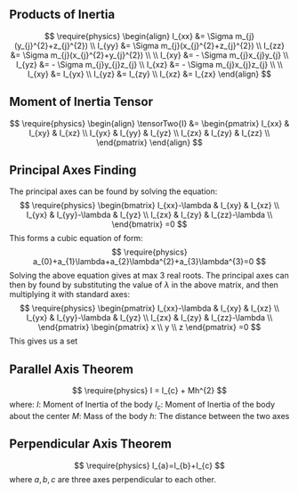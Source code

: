 ## Products of Inertia
$$
\require{physics}
\begin{align}
I_{xx} &= \Sigma m_{j}(y_{j}^{2}+z_{j}^{2}) \\ 
I_{yy} &= \Sigma m_{j}(x_{j}^{2}+z_{j}^{2}) \\
I_{zz} &= \Sigma m_{j}(x_{j}^{2}+y_{j}^{2}) \\ \\
I_{xy} &= - \Sigma m_{j}x_{j}y_{j}  \\
I_{yz} &= - \Sigma m_{j}y_{j}z_{j}  \\
I_{xz} &= - \Sigma m_{j}x_{j}z_{j}  \\ \\
I_{xy} &= I_{yx}  \\
I_{yz} &= I_{zy} \\
I_{xz} &= I_{zx}
\end{align}
$$

## Moment of Inertia Tensor

$$
\require{physics}
\begin{align}
\tensorTwo{I} &= \begin{pmatrix}
I_{xx} & I_{xy} & I_{xz} \\
I_{yx} & I_{yy} & I_{yz} \\
I_{zx} & I_{zy} & I_{zz} \\
\end{pmatrix}
\end{align}
$$

## Principal Axes Finding
The principal axes can be found by solving the equation:
$$
\require{physics}
\begin{bmatrix}
I_{xx}-\lambda & I_{xy} & I_{xz} \\
I_{yx} & I_{yy}-\lambda & I_{yz} \\
I_{zx} & I_{zy} & I_{zz}-\lambda \\
\end{bmatrix}
=0
$$
This forms a cubic equation of form:
$$
\require{physics}
a_{0}+a_{1}\lambda+a_{2}\lambda^{2}+a_{3}\lambda^{3}=0
$$
Solving the above equation gives at max 3 real roots.
The principal axes can then by found by substituting the value of $\lambda$ in the above matrix, and then multiplying it with standard axes:
$$
\require{physics}
\begin{pmatrix}
I_{xx}-\lambda & I_{xy} & I_{xz} \\
I_{yx} & I_{yy}-\lambda & I_{yz} \\
I_{zx} & I_{zy} & I_{zz}-\lambda \\
\end{pmatrix}
\begin{pmatrix}
x \\
y \\
z
\end{pmatrix}
=0
$$
This gives us a set
## Parallel Axis Theorem

$$
\require{physics}
I = I_{c} + Mh^{2}
$$
where:
$I$: Moment of Inertia of the body
$I_{c}$: Moment of Inertia of the body about the center
$M$: Mass of the body
$h$: The distance between the two axes

## Perpendicular Axis Theorem
$$
\require{physics}
I_{a}=I_{b}+I_{c}
$$
where $a, b, c$ are three axes perpendicular to each other.